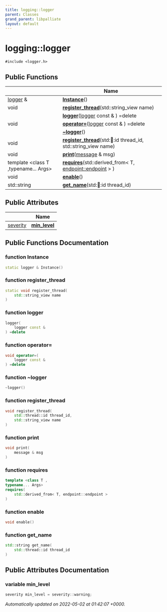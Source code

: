 ```yaml
---
title: logging::logger
parent: Classes
grand_parent: libpalliate
layout: default
---
```


# logging::logger






`#include <logger.h>`

## Public Functions

|                | Name           |
| -------------- | -------------- |
| [logger](/libpalliate/generated/Classes/classlogging_1_1logger) & | **[Instance](/libpalliate/generated/Classes/classlogging_1_1logger#function-instance)**() |
| void | **[register_thread](/libpalliate/generated/Classes/classlogging_1_1logger#function-register-thread)**(std::string_view name) |
| | **[logger](/libpalliate/generated/Classes/classlogging_1_1logger#function-logger)**([logger](/libpalliate/generated/Classes/classlogging_1_1logger) const & ) =delete |
| void | **[operator=](/libpalliate/generated/Classes/classlogging_1_1logger#function-operator=)**([logger](/libpalliate/generated/Classes/classlogging_1_1logger) const & ) =delete |
| | **[~logger](/libpalliate/generated/Classes/classlogging_1_1logger#function-~logger)**() |
| void | **[register_thread](/libpalliate/generated/Classes/classlogging_1_1logger#function-register-thread)**(std::thread::id thread_id, std::string_view name) |
| void | **[print](/libpalliate/generated/Classes/classlogging_1_1logger#function-print)**([message](/libpalliate/generated/Classes/structlogging_1_1message) & msg) |
| template <class T ,typename... Args\> <br>| **[requires](/libpalliate/generated/Classes/classlogging_1_1logger#function-requires)**(std::derived_from< T, [endpoint::endpoint](/libpalliate/generated/Classes/classlogging_1_1endpoint_1_1endpoint) > ) |
| void | **[enable](/libpalliate/generated/Classes/classlogging_1_1logger#function-enable)**() |
| std::string | **[get_name](/libpalliate/generated/Classes/classlogging_1_1logger#function-get-name)**(std::thread::id thread_id) |

## Public Attributes

|                | Name           |
| -------------- | -------------- |
| [severity](/libpalliate/generated/Namespaces/namespacelogging#enum-severity) | **[min_level](/libpalliate/generated/Classes/classlogging_1_1logger#variable-min-level)**  |

## Public Functions Documentation

### function Instance

```cpp
static logger & Instance()
```


### function register_thread

```cpp
static void register_thread(
    std::string_view name
)
```


### function logger

```cpp
logger(
    logger const & 
) =delete
```


### function operator=

```cpp
void operator=(
    logger const & 
) =delete
```


### function ~logger

```cpp
~logger()
```


### function register_thread

```cpp
void register_thread(
    std::thread::id thread_id,
    std::string_view name
)
```


### function print

```cpp
void print(
    message & msg
)
```


### function requires

```cpp
template <class T ,
typename... Args>
requires(
    std::derived_from< T, endpoint::endpoint > 
)
```


### function enable

```cpp
void enable()
```


### function get_name

```cpp
std::string get_name(
    std::thread::id thread_id
)
```


## Public Attributes Documentation

### variable min_level

```cpp
severity min_level = severity::warning;
```



_Automatically updated on 2022-05-02 at 01:42:07 +0000._